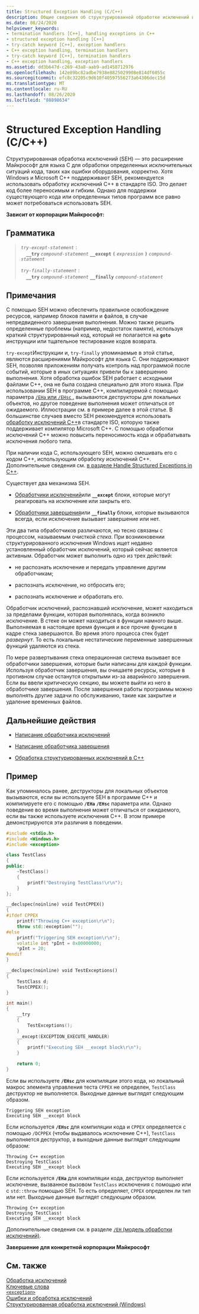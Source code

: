 ```yaml
---
title: Structured Exception Handling (C/C++)
description: Общие сведения об структурированной обработке исключений в Microsoft C/C++.
ms.date: 08/24/2020
helpviewer_keywords:
- termination handlers [C++], handling exceptions in C++
- structured exception handling [C++]
- try-catch keyword [C++], exception handlers
- C++ exception handling, termination handlers
- try-catch keyword [C++], termination handlers
- C++ exception handling, exception handlers
ms.assetid: dd3b647d-c269-43a8-aab9-ad1458712976
ms.openlocfilehash: 142e89bc82adbe7938e8825029908e814df6055c
ms.sourcegitcommit: efc8c32205c9d610f40597556273a64306dec15d
ms.translationtype: MT
ms.contentlocale: ru-RU
ms.lasthandoff: 08/26/2020
ms.locfileid: "88898634"
---
```

# <a name="structured-exception-handling-cc"></a>Structured Exception Handling (C/C++)

Структурированная обработка исключений (SEH) — это расширение Майкрософт для языка C для обработки определенных исключительных ситуаций кода, таких как ошибки оборудования, корректно. Хотя Windows и Microsoft C++ поддерживают SEH, рекомендуется использовать обработку исключений C++ в стандарте ISO. Это делает код более переносимым и гибким. Однако для поддержки существующего кода или определенных типов программ все равно может потребоваться использовать SEH.

**Зависит от корпорации Майкрософт:**

## <a name="grammar"></a>Грамматика

> *`try-except-statement`* :<br/>
> &emsp;**`__try`** *`compound-statement`* **`__except`** **`(`** *`expression`* **`)`** *`compound-statement`*
>
> *`try-finally-statement`* :<br/>
> &emsp;**`__try`** *`compound-statement`* **`__finally`** *`compound-statement`*

## <a name="remarks"></a>Примечания

С помощью SEH можно обеспечить правильное освобождение ресурсов, например блоков памяти и файлов, в случае непредвиденного завершения выполнения. Можно также решить определенные проблемы (например, недостаток памяти), используя краткий структурированный код, который не полагается на **`goto`** инструкции или тщательное тестирование кодов возврата.

`try-except`Инструкции и, `try-finally` упоминаемые в этой статье, являются расширениями Майкрософт для языка C. Они поддерживают SEH, позволяя приложениям получать контроль над программой после событий, которые в иных ситуациях привели бы к завершению выполнения. Хотя обработка ошибок SEH работает с исходными файлами C++, она не была создана специально для этого языка. При использовании SEH в программе C++, компилируемой с помощью параметра [ `/EHa` или `/EHsc` ](../build/reference/eh-exception-handling-model.md) , вызываются деструкторы для локальных объектов, но другое поведение выполнения может отличаться от ожидаемого. Иллюстрации см. в примере далее в этой статье. В большинстве случаев вместо SEH рекомендуется использовать [обработку исключений C++](../cpp/try-throw-and-catch-statements-cpp.md)в стандарте ISO, которую также поддерживает компилятор Microsoft C++. С помощью обработки исключений C++ можно повысить переносимость кода и обрабатывать исключения любого типа.

При наличии кода C, использующего SEH, можно смешивать его с кодом C++, использующим обработку исключений C++. Дополнительные сведения см. [в разделе Handle Structured Exceptions in C++](../cpp/exception-handling-differences.md).

Существует два механизма SEH.

- [Обработчики исключений](../cpp/writing-an-exception-handler.md)или **`__except`** блоки, которые могут реагировать на исключение или закрыть его.

- [Обработчики завершения](../cpp/writing-a-termination-handler.md)или **`__finally`** блоки, которые вызываются всегда, если исключение вызывает завершение или нет.

Эти два типа обработчиков различаются, но тесно связаны с процессом, называемым очисткой *стека*. При возникновении структурированного исключения Windows ищет недавно установленный обработчик исключений, который сейчас является активным. Обработчик может выполнить одно из трех действий:

- не распознать исключение и передать управление другим обработчикам;

- распознать исключение, но отбросить его;

- распознать исключение и обработать его.

Обработчик исключений, распознавший исключение, может находиться за пределами функции, которая выполнялась, когда возникло исключение. В стеке он может находиться в функции намного выше. Выполняемая в настоящее время функция и все прочие функции в кадре стека завершаются. Во время этого процесса стек будет *развернут*. То есть локальные нестатические переменные завершенных функций удаляются из стека.

По мере развертывания стека операционная система вызывает все обработчики завершения, которые были написаны для каждой функции. Используя обработчик завершения, вы очищаете ресурсы, которые в противном случае останутся открытыми из-за аварийного завершения. Если вы ввели критическую секцию, вы можете выйти из него в обработчике завершения. После завершения работы программы можно выполнять другие задачи по обслуживанию, такие как закрытие и удаление временных файлов.

## <a name="next-steps"></a>Дальнейшие действия

- [Написание обработчика исключений](../cpp/writing-an-exception-handler.md)

- [Написание обработчика завершения](../cpp/writing-a-termination-handler.md)

- [Обработка структурированных исключений в C++](../cpp/exception-handling-differences.md)

## <a name="example"></a>Пример

Как упоминалось ранее, деструкторы для локальных объектов вызываются, если вы используете SEH в программе C++ и компилируете его с помощью **`/EHa`** **`/EHsc`** параметра или. Однако поведение во время выполнения может отличаться от ожидаемого, если вы также используете исключения C++. В этом примере демонстрируются эти различия в поведении.

```cpp
#include <stdio.h>
#include <Windows.h>
#include <exception>

class TestClass
{
public:
    ~TestClass()
    {
        printf("Destroying TestClass!\r\n");
    }
};

__declspec(noinline) void TestCPPEX()
{
#ifdef CPPEX
    printf("Throwing C++ exception\r\n");
    throw std::exception("");
#else
    printf("Triggering SEH exception\r\n");
    volatile int *pInt = 0x00000000;
    *pInt = 20;
#endif
}

__declspec(noinline) void TestExceptions()
{
    TestClass d;
    TestCPPEX();
}

int main()
{
    __try
    {
        TestExceptions();
    }
    __except(EXCEPTION_EXECUTE_HANDLER)
    {
        printf("Executing SEH __except block\r\n");
    }

    return 0;
}
```

Если вы используете **`/EHsc`** для компиляции этого кода, но локальный макрос элемента управления теста `CPPEX` не определен, `TestClass` деструктор не выполняется. Выходные данные выглядят следующим образом.

```Output
Triggering SEH exception
Executing SEH __except block
```

Если используется **`/EHsc`** для компиляции кода и `CPPEX` определяется с помощью `/DCPPEX` (чтобы выдавалось исключение C++), `TestClass` выполняется деструктор, а выходные данные выглядят следующим образом:

```Output
Throwing C++ exception
Destroying TestClass!
Executing SEH __except block
```

Если используется **`/EHa`** для компиляции кода, деструктор выполняет исключение, вызванное вызовом `TestClass` исключения с помощью или с `std::throw` помощью SEH. То есть определяет, `CPPEX` определен ли тип или нет. Выходные данные выглядят следующим образом.

```Output
Throwing C++ exception
Destroying TestClass!
Executing SEH __except block
```

Дополнительные сведения см. в разделе [ `/EH` (модель обработки исключений)](../build/reference/eh-exception-handling-model.md).

**Завершение для конкретной корпорации Майкрософт**

## <a name="see-also"></a>См. также

[Обработка исключений](../cpp/exception-handling-in-visual-cpp.md)<br/>
[Ключевые слова](../cpp/keywords-cpp.md)<br/>
[`<exception>`](../standard-library/exception.md)<br/>
[Ошибки и обработка исключений](../cpp/errors-and-exception-handling-modern-cpp.md)<br/>
[Структурированная обработка исключений (Windows)](/windows/win32/debug/structured-exception-handling)
